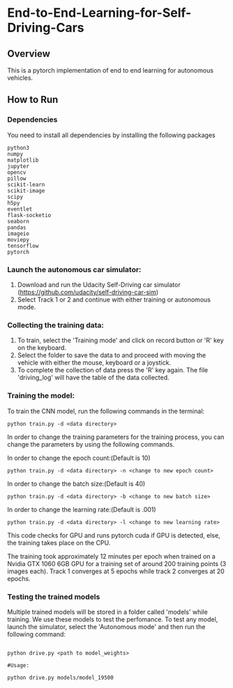 # End-to-End-Learning-for-Self-Driving-Cars

## Overview

This is a pytorch implementation of end to end learning for autonomous vehicles.


## How to Run

### Dependencies

You need to install all dependencies by installing the following packages

```
python3
numpy
matplotlib
jupyter
opencv
pillow
scikit-learn
scikit-image
scipy
h5py
eventlet
flask-socketio
seaborn
pandas
imageio
moviepy
tensorflow
pytorch
```

### Launch the autonomous car simulator:

1) Download and run the Udacity Self-Driving car simulator (https://github.com/udacity/self-driving-car-sim)
2) Select Track 1 or 2 and continue with either training or autonomous mode.

### Collecting the training data:

1) To train, select the 'Training mode' and click on record button or 'R' key on the keyboard.
2) Select the folder to save the data to and proceed with moving the vehicle with either the mouse, keyboard or a joystick.
3) To complete the collection of data press the 'R' key again. The file 'driving_log' will have the table of the data collected.

### Training the model:

To train the CNN model, run the following commands in the terminal:

```
python train.py -d <data directory>
```

In order to change the training parameters for the training process, you can change the parameters by using the following commands.

In order to change the epoch count:(Default is 10)
```
python train.py -d <data directory> -n <change to new epoch count>
```

In order to change the batch size:(Default is 40)
```
python train.py -d <data directory> -b <change to new batch size>
```

In order to change the learning rate:(Default is .001)
```
python train.py -d <data directory> -l <change to new learning rate>
```
This code checks for GPU and runs pytorch cuda if GPU is detected, else, the training takes place on the CPU.

The training took approximately 12 minutes per epoch when trained on a Nvidia GTX 1060 6GB GPU for a training set of around 200 training points (3 images each). Track 1 converges at 5 epochs while track 2 converges at 20 epochs.

### Testing the trained models

Multiple trained models will be stored in a folder called 'models' while training. We use these models to test the perfomance.
To test any model, launch the simulator, select the 'Autonomous mode' and then run the following command:
```

python drive.py <path to model_weights>

#Usage:

python drive.py models/model_19500

```
